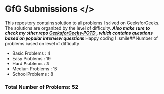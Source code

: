 # GfG Submissions </>
This repository contains solution to all problems I solved on GeeksforGeeks. The solutions are organized by the level of difficulty. 
***Also make sure to check my other repo [GeeksforGeeks-POTD](https://github.com/nikhilsp242/GeeksforGeeks-POTD) , which contains questions based on popular interview questions***
Happy coding ! :smile## Number of problems based on level of difficulty
* Basic Problems : 4
* Easy Problems : 19
* Hard Problems : 3
* Medium Problems : 18
* School Problems : 8

### Total Number of Problems: 52
